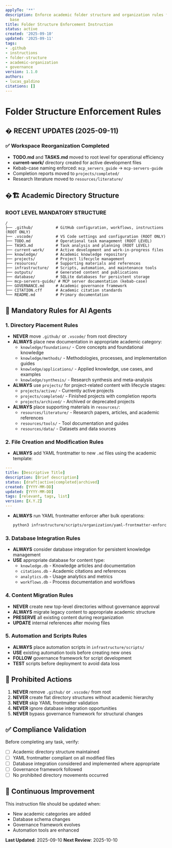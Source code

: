 ```yaml
---
applyTo: '**'
description: Enforce academic folder structure and organization rules for AI knowledge
  base
title: Folder Structure Enforcement Instruction
status: active
created: '2025-09-10'
updated: '2025-09-11'
tags:
- .github
- instructions
- folder-structure
- academic-organization
- governance
version: 1.1.0
authors:
- lucas_galdino
citations: []
---
```




# Folder Structure Enforcement Rules

## � RECENT UPDATES (2025-09-11)

### ✅ Workspace Reorganization Completed
- **TODO.md** and **TASKS.md** moved to root level for operational efficiency
- **current-work/** directory created for active development files
- Kebab-case naming enforced: `mcp_servers_guide` → `mcp-servers-guide`
- Completion reports moved to `projects/completed/`
- Research literature moved to `resources/literature/`

## �🏗️ Academic Directory Structure

### **ROOT LEVEL MANDATORY STRUCTURE**

```tree
/
├── .github/          # GitHub configuration, workflows, instructions (ROOT ONLY)
├── .vscode/          # VS Code settings and configuration (ROOT ONLY)
├── TODO.md           # Operational task management (ROOT LEVEL)
├── TASKS.md          # Task analysis and planning (ROOT LEVEL)
├── current-work/     # Active development and work-in-progress files
├── knowledge/        # Academic knowledge repository
├── projects/         # Project lifecycle management
├── resources/        # Supporting materials and references
├── infrastructure/   # Scripts, automation, and maintenance tools
├── outputs/          # Generated content and publications
├── database/         # SQLite databases for persistent storage
├── mcp-servers-guide/ # MCP server documentation (kebab-case)
├── GOVERNANCE.md     # Academic governance framework
├── CITATION.cff      # Academic citation standards
└── README.md         # Primary documentation
```

## 🎯 Mandatory Rules for AI Agents

### **1. Directory Placement Rules**

- **NEVER** move `.github/` or `.vscode/` from root directory
- **ALWAYS** place new documentation in appropriate academic category:
  - `knowledge/foundations/` - Core concepts and foundational knowledge
  - `knowledge/methods/` - Methodologies, processes, and implementation guides
  - `knowledge/applications/` - Applied knowledge, use cases, and examples
  - `knowledge/synthesis/` - Research synthesis and meta-analysis
- **ALWAYS** use `projects/` for project-related content with lifecycle stages:
  - `projects/active/` - Currently active projects
  - `projects/completed/` - Finished projects with completion reports
  - `projects/archived/` - Archived or deprecated projects
- **ALWAYS** place supporting materials in `resources/`:
  - `resources/literature/` - Research papers, articles, and academic references
  - `resources/tools/` - Tool documentation and guides
  - `resources/data/` - Datasets and data sources

### **2. File Creation and Modification Rules**

- **ALWAYS** add YAML frontmatter to new `.md` files using the academic template:

```yaml
---
title: [Descriptive Title]
description: [Brief description]
status: [draft|active|completed|archived]
created: [YYYY-MM-DD]
updated: [YYYY-MM-DD]
tags: [relevant, tags, list]
version: [X.Y.Z]
---
```

- **ALWAYS** run YAML frontmatter enforcer after bulk operations:
  ```bash
  python3 infrastructure/scripts/organization/yaml-frontmatter-enforcer.py --fix
  ```

### **3. Database Integration Rules**

- **ALWAYS** consider database integration for persistent knowledge management
- **USE** appropriate database for content type:
  - `knowledge.db` - Knowledge articles and documentation
  - `citations.db` - Academic citations and references
  - `analytics.db` - Usage analytics and metrics
  - `workflows.db` - Process documentation and workflows

### **4. Content Migration Rules**

- **NEVER** create new top-level directories without governance approval
- **ALWAYS** migrate legacy content to appropriate academic structure
- **PRESERVE** all existing content during reorganization
- **UPDATE** internal references after moving files

### **5. Automation and Scripts Rules**

- **ALWAYS** place automation scripts in `infrastructure/scripts/`
- **USE** existing automation tools before creating new ones
- **FOLLOW** governance framework for script development
- **TEST** scripts before deployment to avoid data loss

## 🚫 Prohibited Actions

1. **NEVER** remove `.github/` or `.vscode/` from root
2. **NEVER** create flat directory structures without academic hierarchy
3. **NEVER** skip YAML frontmatter validation
4. **NEVER** ignore database integration opportunities
5. **NEVER** bypass governance framework for structural changes

## ✅ Compliance Validation

Before completing any task, verify:

- [ ] Academic directory structure maintained
- [ ] YAML frontmatter compliant on all modified files
- [ ] Database integration considered and implemented where appropriate
- [ ] Governance framework followed
- [ ] No prohibited directory movements occurred

## 🔄 Continuous Improvement

This instruction file should be updated when:

- New academic categories are added
- Database schema changes
- Governance framework evolves
- Automation tools are enhanced

**Last Updated**: 2025-09-10
**Next Review**: 2025-10-10
